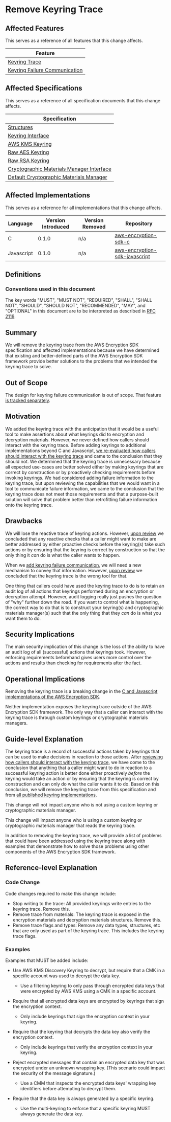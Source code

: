 # Remove Keyring Trace

## Affected Features

This serves as a reference of all features that this change affects.

| Feature                                                                                                                                                            |
| ------------------------------------------------------------------------------------------------------------------------------------------------------------------ |
| [Keyring Trace](https://github.com/awslabs/aws-encryption-sdk-specification/blob/61f9edd7c4adf8e8ff9af77bbe9eaf3015099a88/framework/structures.md#keyring-trace-2) |
| [Keyring Failure Communication](https://github.com/awslabs/aws-encryption-sdk-specification/issues/40)                                                             |

## Affected Specifications

This serves as a reference of all specification documents that this change affects.

| Specification                                                              |
| -------------------------------------------------------------------------- |
| [Structures](../framework/structures.md)                                   |
| [Keyring Interface](../framework/keyring-interface.md)                     |
| [AWS KMS Keyring](../framework/kms-keyring.md)                             |
| [Raw AES Keyring](../framework/raw-aes-keyring.md)                         |
| [Raw RSA Keyring](../framework/raw-rsa-keyring.md)                         |
| [Cryptographic Materials Manager Interface](../framework/cmm-interface.md) |
| [Default Cryptographic Materials Manager](../framework/default-cmm.md)     |

## Affected Implementations

This serves as a reference for all implementations that this change affects.

| Language   | Version Introduced | Version Removed | Repository                                                                            |
| ---------- | ------------------ | --------------- | ------------------------------------------------------------------------------------- |
| C          | 0.1.0              | n/a             | [aws-encryption-sdk-c](https://github.com/aws/aws-encryption-sdk-c)                   |
| Javascript | 0.1.0              | n/a             | [aws-encryption-sdk-javascript](https://github.com/aws/aws-encryption-sdk-javascript) |

## Definitions

### Conventions used in this document

The key words "MUST", "MUST NOT", "REQUIRED", "SHALL", "SHALL NOT", "SHOULD", "SHOULD NOT", "RECOMMENDED", "MAY", and "OPTIONAL"
in this document are to be interpreted as described in [RFC 2119](https://tools.ietf.org/html/rfc2119).

## Summary

We will remove the keyring trace from the AWS Encryption SDK specification
and affected implementations
because we have determined that existing and better-defined parts of
the AWS Encryption SDK framework provide better solutions
to the problems that we intended the keyring trace to solve.

## Out of Scope

The design for keyring failure communication is out of scope.
That feature [is tracked separately](https://github.com/awslabs/aws-encryption-sdk-specification/issues/40).

## Motivation

We added the keyring trace with the anticipation that it would be a useful tool
to make assertions about what keyrings did to encryption and decryption materials.
However, we never defined how callers should interact with the keyring trace.
Before adding keyrings to additional implementations beyond C and Javascript,
[we re-evaluated how callers should interact with the keyring trace](2020-05-13_remove-keyring-trace_background.md)
and came to the conclusion that they should not.
We determined that the keyring trace is unnecessary
because all expected use-cases are better solved either
by making keyrings that are correct by construction
or by proactively checking requirements before invoking keyrings.
We had considered adding failure information to the keyring trace,
but upon reviewing the capabilities that we would want in
a tool to communicate failure information,
we came to the conclusion that the keyring trace does not meet those requirements
and that a purpose-built solution will solve that problem better
than retrofitting failure information onto the keyring trace.

## Drawbacks

We will lose the reactive trace of keyring actions.
However, [upon review](2020-05-13_remove-keyring-trace_background.md) we concluded that
any reactive checks that a caller might want to make
are better addressed by either proactive checks before the keyring(s) take such actions
or by ensuring that the keyring is correct by construction
so that the only thing it _can_ do is what the caller wants to happen.

When we [add keyring failure communication](https://github.com/awslabs/aws-encryption-sdk-specification/issues/40),
we will need a new mechanism to convey that information.
However, [upon review](2020-05-13_remove-keyring-trace_background.md) we concluded that
the keyring trace is the wrong tool for that.

One thing that callers could have used the keyring trace to do is to
retain an audit log of all actions that keyrings performed
during an encryption or decryption attempt.
However, audit logging really just pushes the question of "why" further down the road.
If you want to control what is happening,
the correct way to do that is to construct your
keyring(s) and cryptographic materials manager(s)
such that the only thing that they _can_ do is what you want them to do.

## Security Implications

The main security implication of this change is the loss of the ability
to have an audit log of all (successful) actions that keyrings took.
However, enforcing requirements beforehand
gives users more control over the actions and results than
checking for requirements after the fact.

## Operational Implications

Removing the keyring trace is a breaking change in
the [C and Javascript implementations of the AWS Encryption SDK](#affected-implementations).

Neither implementation exposes the keyring trace outside of the AWS Encryption SDK framework.
The only way that a caller can interact with the keyring trace is
through custom keyrings or cryptographic materials managers.

## Guide-level Explanation

The keyring trace is a record of successful actions taken by keyrings
that can be used to make decisions in reaction to those actions.
After [reviewing how callers should interact with the keyring trace](2020-05-13_remove-keyring-trace_background.md),
we have come to the conclusion that anything that a caller might want to do
in reaction to a successful keyring action
is better done either proactively _before_ the keyring would take an action
or by ensuring that the keyring is correct by construction
and can only do what the caller wants it to do.
Based on this conclusion,
we will remove the keyring trace from this specification
and from [all published keyring implementations](#affected-implementations).

This change will not impact anyone who is not using a custom
keyring or cryptographic materials manager.

This change will impact anyone who is using a custom
keyring or cryptographic materials manager
that reads the keyring trace.

In addition to removing the keyring trace,
we will provide a list of problems that could have been addressed using the keyring trace
along with examples that demonstrate how to solve those problems
using other components of the AWS Encryption SDK framework.

## Reference-level Explanation

### Code Change

Code changes required to make this change include:

- Stop writing to the trace:
  All provided keyrings write entries to the keyring trace.
  Remove this.
- Remove trace from materials:
  The keyring trace is exposed in the encryption materials and decryption materials structures.
  Remove this.
- Remove trace flags and types:
  Remove any data types, structures, etc that are only used as part of the keyring trace.
  This includes the keyring trace flags.

### Examples

Examples that MUST be added include:

- Use AWS KMS Discovery Keyring to decrypt,
  but require that a CMK in a specific account
  was used to decrypt the data key.

  - Use a filtering keyring to only pass through encrypted data keys
    that were encrypted by AWS KMS using a CMK in a specific account.

- Require that all encrypted data keys are encrypted by keyrings
  that sign the encryption context.

  - Only include keyrings that sign the encryption context in your keyring.

- Require that the keyring that decrypts the data key
  also verify the encryption context.

  - Only include keyrings that verify the encryption context in your keyring.

- Reject encrypted messages that contain an encrypted data key
  that was encrypted under an unknown wrapping key.
  (This scenario could impact the security of the message signature.)

  - Use a CMM that inspects the encrypted data keys'
    wrapping key identifiers before attempting to decrypt them.

- Require that the data key is always generated by a specific keyring.

  - Use the multi-keyring to enforce that a specific keyring MUST always generate the data key.
